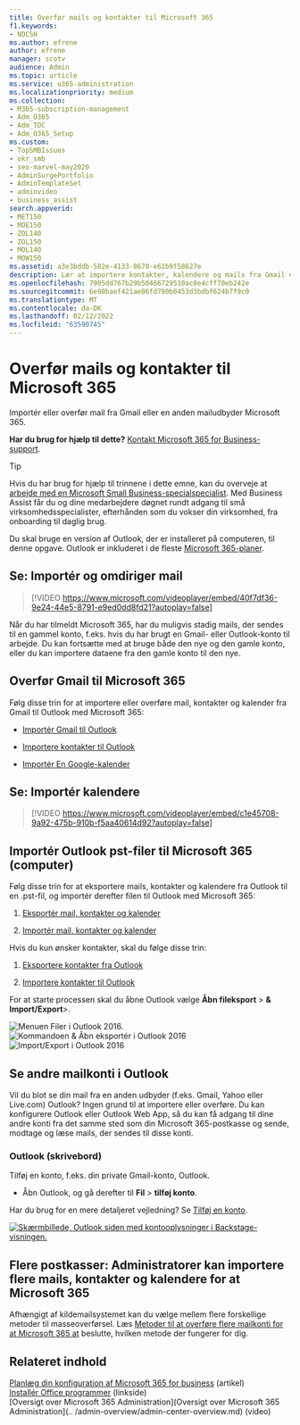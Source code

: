 ```yaml
---
title: Overfør mails og kontakter til Microsoft 365
f1.keywords:
- NOCSH
ms.author: efrene
author: efrene
manager: scotv
audience: Admin
ms.topic: article
ms.service: o365-administration
ms.localizationpriority: medium
ms.collection:
- M365-subscription-management
- Adm_O365
- Adm_TOC
- Adm_O365_Setup
ms.custom:
- TopSMBIssues
- okr_smb
- seo-marvel-may2020
- AdminSurgePortfolio
- AdminTemplateSet
- adminvideo
- business_assist
search.appverid:
- MET150
- MOE150
- ZOL140
- ZOL150
- MOL140
- MOW150
ms.assetid: a3e3bddb-582e-4133-8670-e61b9f58627e
description: Lær at importere kontakter, kalendere og mails fra Gmail eller en anden mailudbyder og overføre dem til Microsoft 365.
ms.openlocfilehash: 7905dd767b29b50466729510ac0e4cff70eb242e
ms.sourcegitcommit: 6e90baef421ae06fd790b0453d3bdbf624b7f9c0
ms.translationtype: MT
ms.contentlocale: da-DK
ms.lasthandoff: 02/12/2022
ms.locfileid: "63590745"
---
```

# <a name="migrate-email-and-contacts-to-microsoft-365"></a>Overfør mails og kontakter til Microsoft 365

Importér eller overfør mail fra Gmail eller en anden mailudbyder Microsoft 365.
  
 **Har du brug for hjælp til dette?**  [Kontakt Microsoft 365 for Business-support](../../business-video/get-help-support.md). 

> [!TIP]
> Hvis du har brug for hjælp til trinnene i dette emne, kan du overveje at [arbejde med en Microsoft Small Business-specialspecialist](https://go.microsoft.com/fwlink/?linkid=2186871). Med Business Assist får du og dine medarbejdere døgnet rundt adgang til små virksomhedsspecialister, efterhånden som du vokser din virksomhed, fra onboarding til daglig brug.
  
Du skal bruge en version af Outlook, der er installeret på computeren, til denne opgave. Outlook er inkluderet i de fleste [Microsoft 365-planer](https://go.microsoft.com/fwlink/p/?LinkId=723731).
  
## <a name="watch-import-and-redirect-email"></a>Se: Importér og omdiriger mail

> [!VIDEO https://www.microsoft.com/videoplayer/embed/40f7df36-9e24-44e5-8791-e9ed0dd8fd21?autoplay=false]

Når du har tilmeldt Microsoft 365, har du muligvis stadig mails, der sendes til en gammel konto, f.eks. hvis du har brugt en Gmail- eller Outlook-konto til arbejde. Du kan fortsætte med at bruge både den nye og den gamle konto, eller du kan importere dataene fra den gamle konto til den nye.

## <a name="migrate-gmail-to-microsoft-365"></a>Overfør Gmail til Microsoft 365

Følg disse trin for at importere eller overføre mail, kontakter og kalender fra Gmail til Outlook med Microsoft 365:
  
- [Importér Gmail til Outlook](https://support.microsoft.com/office/20fdb8f2-fed8-4b14-baf0-bf04b9c44bf7)
    
- [Importere kontakter til Outlook](https://support.microsoft.com/office/bb796340-b58a-46c1-90c7-b549b8f3c5f8)
    
- [Importér En Google-kalender](https://support.microsoft.com/office/098ed60c-936b-41fb-83d6-7e3786437330)

## <a name="watch-import-calendars"></a>Se: Importér kalendere
    
> [!VIDEO https://www.microsoft.com/videoplayer/embed/c1e45708-9a92-475b-910b-f5aa40614d92?autoplay=false]
  
## <a name="import-outlook-pst-files-to-microsoft-365-desktop"></a>Importér Outlook pst-filer til Microsoft 365 (computer)

Følg disse trin for at eksportere mails, kontakter og kalendere fra Outlook til en .pst-fil, og importér derefter filen til Outlook med Microsoft 365:
  
1. [Eksportér mail, kontakter og kalender](https://support.microsoft.com/office/14252b52-3075-4e9b-be4e-ff9ef1068f91)
    
2. [Importér mail, kontakter og kalender](https://support.microsoft.com/office/431a8e9a-f99f-4d5f-ae48-ded54b3440ac)
    
Hvis du kun ønsker kontakter, skal du følge disse trin:
  
1. [Eksportere kontakter fra Outlook](https://support.microsoft.com/office/10f09abd-643c-4495-bb80-543714eca73f)
    
2. [Importere kontakter til Outlook](https://support.microsoft.com/office/bb796340-b58a-46c1-90c7-b549b8f3c5f8)
    
For at starte processen skal du åbne Outlook vælge **Åbn fileksport** \> **&amp; Import/Export**\>.
  
![Menuen Filer i Outlook 2016.](../../media/2f1c39a5-177e-4052-9dd8-90c0d140be2c.png)![Kommandoen &amp; Åbn eksportér i Outlook 2016](../../media/eecab6df-c372-45b1-8a8a-2f6d7af0dd68.png)![Import/Export i Outlook 2016](../../media/ed90ae47-20db-4be1-b0c0-826008432c6e.png)
  
## <a name="see-other-email-accounts-in-outlook"></a>Se andre mailkonti i Outlook

Vil du blot se din mail fra en anden udbyder (f.eks. Gmail, Yahoo eller Live.com) Outlook? Ingen grund til at importere eller overføre. Du kan konfigurere Outlook eller Outlook Web App, så du kan få adgang til dine andre konti fra det samme sted som din Microsoft 365-postkasse og sende, modtage og læse mails, der sendes til disse konti.
  
### <a name="outlook-desktop"></a>Outlook (skrivebord)

Tilføj en konto, f.eks. din private Gmail-konto, Outlook.
  
- Åbn Outlook, og gå derefter til **Fil** \> **tilføj konto**.
    
Har du brug for en mere detaljeret vejledning? Se [Tilføj en konto](https://support.microsoft.com/office/6e27792a-9267-4aa4-8bb6-c84ef146101b).
  
[![Skærmbillede, Outlook siden med kontooplysninger i Backstage-visningen.](../../media/6a7fa106-1077-4351-9fe2-8eb00918b40a.png)](https://support.microsoft.com/office/6e27792a-9267-4aa4-8bb6-c84ef146101b)
  
## <a name="multiple-mailboxes-admins-can-bulk-import-email-contacts-and-calendars-to-microsoft-365"></a>Flere postkasser: Administratorer kan importere flere mails, kontakter og kalendere for at Microsoft 365

Afhængigt af kildemailsystemet kan du vælge mellem flere forskellige metoder til masseoverførsel. Læs [Metoder til at overføre flere mailkonti for at Microsoft 365 at](/Exchange/mailbox-migration/mailbox-migration) beslutte, hvilken metode der fungerer for dig.

## <a name="related-content"></a>Relateret indhold

[Planlæg din konfiguration af Microsoft 365 for business](plan-your-setup.md) (artikel)\
[Installér Office programmer](install-applications.md) (linkside)\
[Oversigt over Microsoft 365 Administration](Oversigt over Microsoft 365 Administration](.. /admin-overview/admin-center-overview.md) (video)